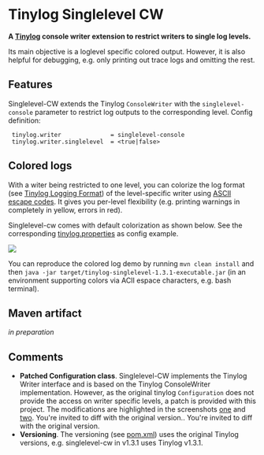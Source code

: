 # Tinylog Singlelevel CW
**A [Tinylog](http://www.tinylog.org) console writer extension to restrict writers to single log levels.**

Its main objective is a loglevel specific colored output. However, it is also helpful for debugging, e.g. only printing out trace logs and omitting the rest.

## Features
Singlelevel-CW extends the Tinylog `ConsoleWriter` with the `singlelevel-console` parameter to restrict log outputs to the corresponding level. Config definition: 

```  
 tinylog.writer              = singlelevel-console 
 tinylog.writer.singlelevel  = <true|false>
``` 

## Colored logs
With a witer being restricted to one level, you can colorize the log format (see [Tinylog Logging Format](http://www.tinylog.org/configuration#format)) of the level-specific writer using [ASCII escape codes](https://en.wikipedia.org/wiki/ANSI_escape_code). It gives you per-level flexibility (e.g. printing warnings in completely in yellow, errors in red). 

Singlelevel-cw comes with default colorization as shown below. See the corresponding [tinylog.properties](https://github.com/tobiasrm/tinylog-singlelevel-cw/blob/master/src/main/resources/tinylog.properties) as config example.

![](https://github.com/tobiasrm/tinylog-singlelevel-cw/blob/master/files/screenshot.png?raw=true)

You can reproduce the colored log demo by running `mvn clean install` and then `java -jar target/tinylog-singlelevel-1.3.1-executable.jar` (in an environment supporting colors via ACII espace characters, e.g. bash terminal).  
 
## Maven artifact
*in preparation*

## Comments
- **Patched Configuration class**. Singlelevel-CW implements the Tinylog Writer interface and is based on the Tinylog ConsoleWriter implementation. 
However, as the original tinylog `Configuration` does not provide the access on writer specific levels, a patch is provided with this project. The modifications are highlighted in the screenshots [one](https://github.com/tobiasrm/tinylog-singlelevel-cw/blob/master/files/configuration_mod_1.png?raw=true) and [two](https://github.com/tobiasrm/tinylog-singlelevel-cw/blob/master/files/configuration_mod_2.png?raw=true). You're invited to diff with the original version.. You're invited to diff with the original version.
- **Versioning**. The versioning (see [pom.xml](https://github.com/tobiasrm/tinylog-singlelevel-cw/blob/master/pom.xml)) uses the original Tinylog versions, e.g. singlelevel-cw in v1.3.1 uses Tinylog v1.3.1.


